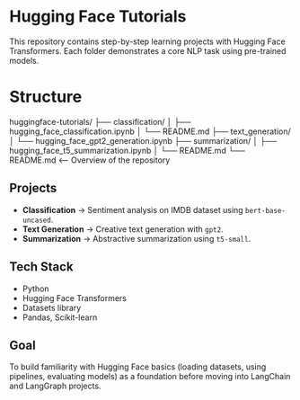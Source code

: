 # Hugging Face Tutorials

This repository contains step-by-step learning projects with Hugging Face Transformers.
Each folder demonstrates a core NLP task using pre-trained models.

# Structure

huggingface-tutorials/
├── classification/
│   ├── hugging_face_classification.ipynb
│   └── README.md
├── text_generation/
│   └── hugging_face_gpt2_generation.ipynb
├── summarization/
│   ├── hugging_face_t5_summarization.ipynb
│   └── README.md
└── README.md  <-- Overview of the repository

## Projects

* **Classification** → Sentiment analysis on IMDB dataset using `bert-base-uncased`.
* **Text Generation** → Creative text generation with `gpt2`.
* **Summarization** → Abstractive summarization using `t5-small`.

## Tech Stack

* Python
* Hugging Face Transformers
* Datasets library
* Pandas, Scikit-learn

## Goal

To build familiarity with Hugging Face basics (loading datasets, using pipelines, evaluating models) as a foundation before moving into LangChain and LangGraph projects.

